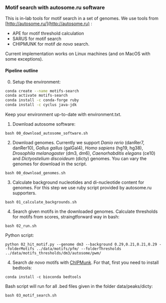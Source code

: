 ### Motif search with autosome.ru software

This is in-lab tools for motif search in a set of genomes.
We use tools from [http://autosome.ru/](http://autosome.ru) : 

* APE for motif threshold calculation 
* SARUS for motif search
* CHIPMUNK for motif _de novo_ search.

Current implementation works on Linux machines (and on MacOS with some exceptions).

#### Pipeline outline

0. Setup the environment:

```bash
conda create --name motifs-search 
conda activate motifs-search
conda install -c conda-forge ruby
conda install -c cyclus java-jdk
```

Keep your environment up-to-date with environment.txt.

1. Download autosome software:

```bash 00_download_autosome_software.sh```

2. Download genomes. Currently we support _Danio rerio_ (danRer7, danRer10), _Gallus gallus_ (galGal4), _Homo sapiens_ (hg19, hg38), _Drosophila melanogaster_ (dm3, dm6), _Caenorhabditis elegans_ (ce10) and _Dictyostelium discoideum_ (dicty) genomes. You can vary the genomes for download in the script.

```bash 00_download_genomes.sh```

3. Calculate background nucleotides and di-nucleotide content for genomes. 
For this step we use ruby script provided by autosome.ru supporters.

```bash 01_calculate_backgrounds.sh```

4. Search given motifs in the downloaded genomes. Calculate thresholds for motifs from scores, straingtforward way in bash: 

```bash 02_run.sh``` 

Python script:

```python 02_hit_motif.py --genome dm3 --background 0.29,0.21,0.21,0.29 --folderMotifs ../data/motifs/pfm/ --folderThresholds ../data/motifs_thresholds/dm3/autosome/pwm/``` 

4. Search _de novo_ motifs with [ChIPMunk](http://autosome.ru/ChIPMunk/userguide.pdf). For that, first you need to install bedtools:

```conda install -c bioconda bedtools```

Bash script will run for all .bed files given in the folder data/peaks/dicty:

```bash 03_motif_search.sh```
